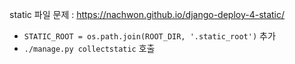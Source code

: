 static 파일 문제 : https://nachwon.github.io/django-deploy-4-static/
- `STATIC_ROOT = os.path.join(ROOT_DIR, '.static_root')` 추가
- `./manage.py collectstatic` 호출
